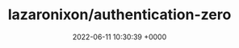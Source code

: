 ---
title: "lazaronixon/authentication-zero"
link: "https://github.com/lazaronixon/authentication-zero"
date: "2022-06-11 10:30:39 +0000"
description: "An authentication system generator for Rails applications."
category: "github"
---